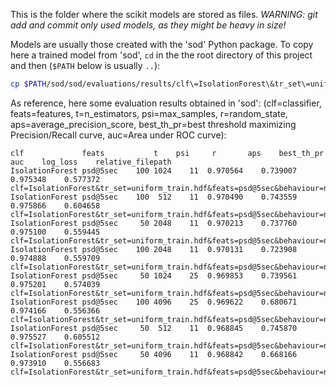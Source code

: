 This is the folder where the scikit models are stored as files. 
*WARNING: git add and commit only used models, as they might be heavy in size!*

Models are usually those created with the 'sod' Python package.
To copy here a trained model from 'sod', `cd` in the the root directory of
this project and then (`$PATH` below is usually `..`):

```bash
cp $PATH/sod/sod/evaluations/results/clf\=IsolationForest\&tr_set\=uniform_train.hdf\&feats\=psd\@5sec\&behaviour\=new\&contamination\=auto\&max_samples\=2048\&n_estimators\=50\&random_state\=11.sklmodel ./sdaas/core/models/
```

As reference, here some evaluation results obtained in 'sod':
(clf=classifier, feats=features, t=n_estimators, psi=max_samples,
r=random_state, aps=average_precision_score, best_th_pr=best threshold maximizing
Precision/Recall curve, auc=Area under ROC curve):

```
clf             feats	        t	 psi	 r	     aps	best_th_pr	     auc	log_loss	relative_filepath
IsolationForest	psd@5sec	100	1024	11	0.970564	0.739007	0.975348	0.577372	clf=IsolationForest&tr_set=uniform_train.hdf&feats=psd@5sec&behaviour=new&contamination=auto&max_samples=1024&n_estimators=100&random_state=11/uniform_test.hdf
IsolationForest	psd@5sec	100	 512	11	0.970490	0.743559	0.975866	0.604658	clf=IsolationForest&tr_set=uniform_train.hdf&feats=psd@5sec&behaviour=new&contamination=auto&max_samples=512&n_estimators=100&random_state=11/uniform_test.hdf
IsolationForest	psd@5sec	 50	2048	11	0.970213	0.737760	0.975100	0.559445	clf=IsolationForest&tr_set=uniform_train.hdf&feats=psd@5sec&behaviour=new&contamination=auto&max_samples=2048&n_estimators=50&random_state=11/uniform_test.hdf
IsolationForest	psd@5sec	100	2048	11	0.970131	0.723908	0.974888	0.559709	clf=IsolationForest&tr_set=uniform_train.hdf&feats=psd@5sec&behaviour=new&contamination=auto&max_samples=2048&n_estimators=100&random_state=11/uniform_test.hdf
IsolationForest	psd@5sec	 50	1024	25	0.969853	0.739561	0.975201	0.574039	clf=IsolationForest&tr_set=uniform_train.hdf&feats=psd@5sec&behaviour=new&contamination=auto&max_samples=1024&n_estimators=50&random_state=25/uniform_test.hdf
IsolationForest	psd@5sec	100	4096	25	0.969622	0.680671	0.974166	0.556366	clf=IsolationForest&tr_set=uniform_train.hdf&feats=psd@5sec&behaviour=new&contamination=auto&max_samples=4096&n_estimators=100&random_state=25/uniform_test.hdf
IsolationForest	psd@5sec	 50	 512	11	0.968845	0.745870	0.975527	0.605512	clf=IsolationForest&tr_set=uniform_train.hdf&feats=psd@5sec&behaviour=new&contamination=auto&max_samples=512&n_estimators=50&random_state=11/uniform_test.hdf
IsolationForest	psd@5sec	 50	4096	11	0.968842	0.668166	0.973910	0.556683	clf=IsolationForest&tr_set=uniform_train.hdf&feats=psd@5sec&behaviour=new&contamination=auto&max_samples=4096&n_estimators=50&random_state=11/uniform_test.hdf
```
